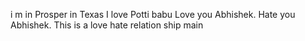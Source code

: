 i m in Prosper in Texas
I love Potti babu
Love you Abhishek.
Hate you Abhishek.
This is a love hate relation ship
main
